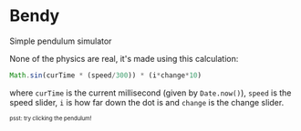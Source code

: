 # Bendy
Simple pendulum simulator

None of the physics are real, it's made using this calculation:
```js
Math.sin(curTime * (speed/300)) * (i*change*10)
```
where `curTime` is the current millisecond (given by `Date.now()`), `speed` is the speed slider, `i` is how far down the dot is and `change` is the change slider.

<sub><sup>psst: try clicking the pendulum!</sup></sub>
